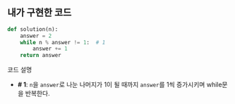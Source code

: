 ## 내가 구현한 코드
```python
def solution(n):
    answer = 2
    while n % answer != 1:  # 1
        answer += 1
    return answer
```
코드 설명
* **# 1**: `n`을 `answer`로 나눈 나머지가 1이 될 때까지 `answer`를 1씩 증가시키며 while문을 반복한다.
